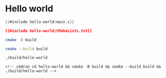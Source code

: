 # Hello world

```c
{{#include hello-world/main.c}}
```

```cmake
{{#include hello-world/CMakeLists.txt}}
```

```sh
cmake -B build

cmake --build build

./build/hello-world
```

```
<!-- cmdrun cd hello-world && cmake -B build && cmake --build build && ./build/hello-world -->
```